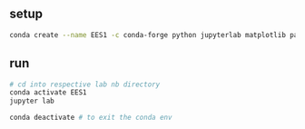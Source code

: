 ## setup

```sh
conda create --name EES1 -c conda-forge python jupyterlab matplotlib pandas numpy
```

## run

```sh
# cd into respective lab nb directory
conda activate EES1
jupyter lab

conda deactivate # to exit the conda env
```
